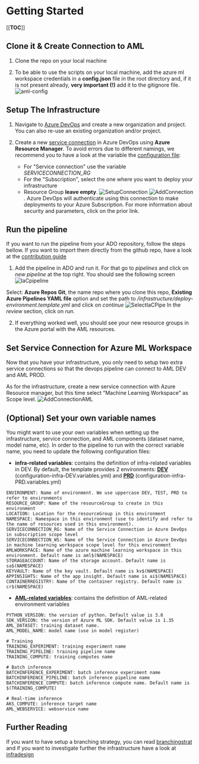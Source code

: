 # Getting Started
[[__TOC__]]
## Clone it & Create Connection to AML

1. Clone the repo on your local machine

2. To be able to use the scripts on your local machine, add the azure ml workspace credentials in a **config.json** file in the root directory and, if it is not present already, **very important (!)** add it to the gitignore file.\
   ![aml-config](./../media/azureml_config.png)

## Setup The Infrastructure

1. Navigate to [Azure DevOps](http://dev.azure.com/) and create a new organization and project. You can also re-use an existing organization and/or project.

2. Create a new [service connection](https://docs.microsoft.com/en-us/azure/devops/pipelines/library/service-endpoints?view=azure-devops&tabs=yaml) in Azure DevOps using **Azure Resource Manager**. To avoid errors due to different namings, we recommend you to have a look at the variable  the [configuration file](../../configuration/configuration-infra-DEV.variables.yml):
   - For "Service connection" use the variable *SERVICECONNECTION_RG*
   - For the "Subscription", select the one where you want to deploy your infrastructure
   - Resource Group **leave empty**.
   ![SetupConnection](../media/create_service_connection.png) ![AddConnection](../media/new_connection.png). Azure DevOps will authenticate using this connection to make deployments to your Azure Subscription. For more information about security and parameters, click on the prior link.

## Run the pipeline

If you want to run the pipeline from your ADO repository, follow the steps bellow. If you want to import them directly from the github repo, have a look at the [contribution guide](../../CONTRIBUTING.md)

1. Add the pipeline in ADO and run it. For that go to _pipelines_ and click on _new pipeline_ at the top right. You should see the following screen ![IaCpipeline](../media/build-connect.png)

Select: **Azure Repos Git**, the name repo where you clone this repo, **Existing Azure Pipelines YAML file** option and set the path to _/infrastructure/deploy-environment.template.yml_ and click on _continue_ ![SelectIaCPipe](../media/select-iac-pipeline.png) In the _review_ section, click on _run_.

2. If everything worked well, you should see your new resource groups in the Azure portal with the AML resources.

## Set Service Connection for Azure ML Workspace

Now that you have your infrastructure, you only need to setup two extra service connections so that the devops pipeline can connect to AML DEV and AML PROD.

As for the infrastructure, create a new service connection with Azure Resource manager, but this time select "Machine Learning Workspace" as Scope level.
![AddConnectionAML](../../docs/media/create_service_connection_aml.png)

## (Optional) Set your own variable names

You might want to use your own variables when setting up the infrastructure, service connection, and AML components (dataset name, model name, etc). In order to the pipeline to run with the correct variable name, you need to update the following configuration files:

- **infra-related variables**: contains the definition of infra-related variables in DEV. By default, the template provides 2 environments: **[DEV](../../configuration/configuration-infra-DEV.variables.yml)** (configuration-infra-DEV.variables.yml) and **[PRD](../../configuration/configuration-infra-PRD.variables.yml)** (configuration-infra-PRD.variables.yml)

```
ENVIRONMENT: Name of environment. We use uppercase DEV, TEST, PRD to refer to environments
RESOURCE_GROUP: Name of the resourceGroup to create in this environment
LOCATION: Location for the resourceGroup in this environment
NAMESPACE: Namespace in this environment (use to identify and refer to the name of resources used in this environment).
SERVICECONNECTION_RG: Name of the Service Connection in Azure DevOps in subscription scope level
SERVICECONNECTION_WS: Name of the Service Connection in Azure DevOps in machine learning workspace scope level for this environment
AMLWORKSPACE: Name of the azure machine learning workspace in this environment. Default name is aml$(NAMESPACE)
STORAGEACCOUNT: Name of the storage account. Default name is sa$(NAMESPACE)
KEYVAULT: Name of the key vault. Default name is kv$(NAMESPACE)
APPINSIGHTS: Name of the app insight. Default name is ai$(NAMESPACE)
CONTAINERREGISTRY: Name of the container registry. Default name is cr$(NAMESPACE)
```

- **[AML-related variables](../../configuration/configuration-aml.variables.yml)**: contains the definition of AML-related environment variables

```
PYTHON_VERSION: the version of python. Default value is 3.8
SDK_VERSION: the version of Azure ML SDK. Default value is 1.35
AML_DATASET: training dataset name.
AML_MODEL_NAME: model name (use in model register)

# Training
TRAINING_EXPERIMENT: training experiment name
TRAINING_PIPELINE: training pipeline name
TRAINING_COMPUTE: training computes name

# Batch inference
BATCHINFERENCE_EXPERIMENT: batch inference experiment name
BATCHINFERENCE_PIPELINE: batch inference pipeline name
BATCHINFERENCE_COMPUTE: batch inference compute name. Default name is $(TRAINING_COMPUTE)

# Real-time inference
AKS_COMPUTE: inference target name
AML_WEBSERVICE: webservice name
```

## Further Reading

If you want to have setup a branching strategy, you can read [branchingstrat](./BranchingStrategy.md) and if you want to investigate further the infrastructure have a look at [infradesign](./InfrastructureDesign.md)
